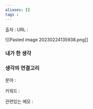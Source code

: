 ```yaml
---
aliases: []
tags :
---
```

출처 : 
URL : 

![[Pasted image 20230224135938.png]]


### 내가 한 생각

### 생각의 연결고리
분야 : 

키워드 : 

관련있는 메모 : 